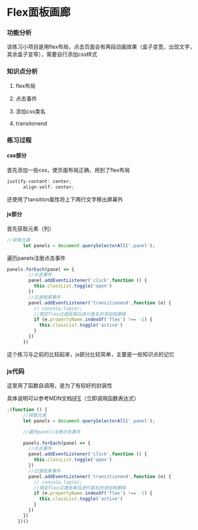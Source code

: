 # Flex面板画廊

### 功能分析

该练习小项目是用flex布局，点击页面会有两段动画效果（盒子变宽，出现文字，其余盒子变窄），需要自行添加css样式

### 知识点分析

1. flex布局

2. 点击事件

3. 添加css类名

4. transitonend


### 练习过程

#### css部分

首先添加一些css，使页面布局正确，用到了flex布局

```js
justify-content: center;
      align-self: center;
```

还使用了tansition属性将上下两行文字移出屏幕外

#### js部分

首先获取元素（列）

```js
//获取元素
      let panels = document.querySelectorAll('.panel');
```

遍历panels注册点击事件

```js
panels.forEach(panel => {
        //点击事件
        panel.addEventListener('click',function () {
          this.classList.toggle('open')
        })
        //过渡结束事件
        panel.addEventListener('transitionend',function (e) {
          // console.log(e);
          //限定flex过渡结束后进行类名的添加和删除
          if (e.propertyName.indexOf('flex') !== -1) {
            this.classList.toggle('active')
          }
        })
      })
```

这个练习与之前的比较起来，js部分比较简单，主要是一些知识点的记忆

### js代码

这里用了函数自调用，是为了有较好的封装性

具体说明可以参考MDN文档[IIFE](https://developer.mozilla.org/en-US/docs/Glossary/IIFE)（立即调用函数表达式）

```js
;(function () {
      //获取元素
      let panels = document.querySelectorAll('.panel');

      //遍历panels注册点击事件
      
      panels.forEach(panel => {
        //点击事件
        panel.addEventListener('click',function () {
          this.classList.toggle('open')
        })
        //过渡结束事件
        panel.addEventListener('transitionend',function (e) {
          // console.log(e);
          //限定flex过渡结束后进行类名的添加和删除
          if (e.propertyName.indexOf('flex') !== -1) {
            this.classList.toggle('active')
          }
        })
      })
    })()
```

